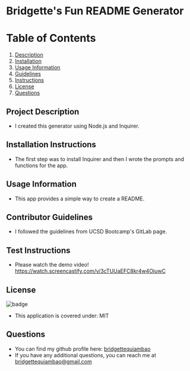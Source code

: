 
# Bridgette's Fun README Generator
    
# Table of Contents
1. [Description](#description)
2. [Installation](#installation)
3. [Usage Information](#usage)
4. [Guidelines](#guidelines)
5. [Instructions](#instructions)
6. [License](#license)
7. [Questions](#questions)
## Project Description
* I created this generator using Node.js and Inquirer.
## Installation Instructions
* The first step was to install Inquirer and then I wrote the prompts and functions for the app.
## Usage Information
* This app provides a simple way to create a README.
## Contributor Guidelines
* I followed the guidelines from UCSD Bootcamp's GitLab page.
## Test Instructions
* Please watch the demo video! https://watch.screencastify.com/v/3cTUUaEFC8kr4w4OiuwC
## License
![badge](https://img.shields.io/badge/license-MIT-blue)
<br />
* This application is covered under: MIT
## Questions
* You can find my github profile here: [bridgettequiambao](http://github.com/bridgettequiambao)
* If you have any additional questions, you can reach me at bridgettequiambao@gmail.com
